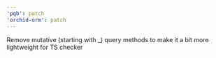 ```yaml
---
'pqb': patch
'orchid-orm': patch
---
```


Remove mutative (starting with \_) query methods to make it a bit more lightweight for TS checker
